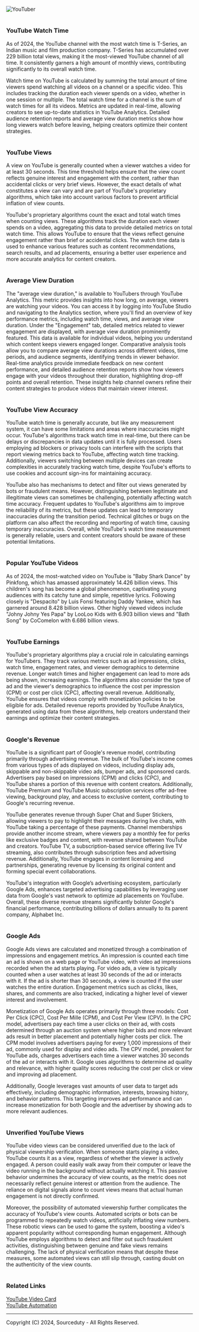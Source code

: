 ![YouTuber](https://github.com/sourceduty/YouTube/assets/123030236/97cc650a-7cff-4092-aeb3-31e9916de4b5)

#
### YouTube Watch Time

As of 2024, the YouTube channel with the most watch time is T-Series, an Indian music and film production company. T-Series has accumulated over 229 billion total views, making it the most-viewed YouTube channel of all time. It consistently garners a high amount of monthly views, contributing significantly to its overall watch time.

Watch time on YouTube is calculated by summing the total amount of time viewers spend watching all videos on a channel or a specific video. This includes tracking the duration each viewer spends on a video, whether in one session or multiple. The total watch time for a channel is the sum of watch times for all its videos. Metrics are updated in real-time, allowing creators to see up-to-date statistics in YouTube Analytics. Detailed audience retention reports and average view duration metrics show how long viewers watch before leaving, helping creators optimize their content strategies​.

#
### YouTube Views

A view on YouTube is generally counted when a viewer watches a video for at least 30 seconds. This time threshold helps ensure that the view count reflects genuine interest and engagement with the content, rather than accidental clicks or very brief views. However, the exact details of what constitutes a view can vary and are part of YouTube's proprietary algorithms, which take into account various factors to prevent artificial inflation of view counts.

YouTube's proprietary algorithms count the exact and total watch times when counting views. These algorithms track the duration each viewer spends on a video, aggregating this data to provide detailed metrics on total watch time. This allows YouTube to ensure that the views reflect genuine engagement rather than brief or accidental clicks. The watch time data is used to enhance various features such as content recommendations, search results, and ad placements, ensuring a better user experience and more accurate analytics for content creators​.

#
### Average View Duration

The "average view duration," is available to YouTubers through YouTube Analytics. This metric provides insights into how long, on average, viewers are watching your videos. You can access it by logging into YouTube Studio and navigating to the Analytics section, where you'll find an overview of key performance metrics, including watch time, views, and average view duration. Under the "Engagement" tab, detailed metrics related to viewer engagement are displayed, with average view duration prominently featured. This data is available for individual videos, helping you understand which content keeps viewers engaged longer. Comparative analysis tools allow you to compare average view durations across different videos, time periods, and audience segments, identifying trends in viewer behavior. Real-time analytics provide immediate feedback on new content performance, and detailed audience retention reports show how viewers engage with your videos throughout their duration, highlighting drop-off points and overall retention. These insights help channel owners refine their content strategies to produce videos that maintain viewer interest.

#
### YouTube View Accuracy

YouTube watch time is generally accurate, but like any measurement system, it can have some limitations and areas where inaccuracies might occur. YouTube's algorithms track watch time in real-time, but there can be delays or discrepancies in data updates until it is fully processed. Users employing ad blockers or privacy tools can interfere with the scripts that report viewing metrics back to YouTube, affecting watch time tracking. Additionally, viewers switching between multiple devices can create complexities in accurately tracking watch time, despite YouTube's efforts to use cookies and account sign-ins for maintaining accuracy.

YouTube also has mechanisms to detect and filter out views generated by bots or fraudulent means. However, distinguishing between legitimate and illegitimate views can sometimes be challenging, potentially affecting watch time accuracy. Frequent updates to YouTube's algorithms aim to improve the reliability of its metrics, but these updates can lead to temporary inaccuracies during the transition period. Technical glitches or bugs on the platform can also affect the recording and reporting of watch time, causing temporary inaccuracies. Overall, while YouTube's watch time measurement is generally reliable, users and content creators should be aware of these potential limitations.

#
### Popular YouTube Videos

As of 2024, the most-watched video on YouTube is "Baby Shark Dance" by Pinkfong, which has amassed approximately 14.426 billion views. This children's song has become a global phenomenon, captivating young audiences with its catchy tune and simple, repetitive lyrics. Following closely is "Despacito" by Luis Fonsi featuring Daddy Yankee, which has garnered around 8.428 billion views. Other highly viewed videos include "Johny Johny Yes Papa" by LooLoo Kids with 6.903 billion views and "Bath Song" by CoComelon with 6.686 billion views.

#
### YouTube Earnings

YouTube's proprietary algorithms play a crucial role in calculating earnings for YouTubers. They track various metrics such as ad impressions, clicks, watch time, engagement rates, and viewer demographics to determine revenue. Longer watch times and higher engagement can lead to more ads being shown, increasing earnings. The algorithms also consider the type of ad and the viewer's demographics to influence the cost per impression (CPM) or cost per click (CPC), affecting overall revenue. Additionally, YouTube ensures that videos comply with monetization policies to be eligible for ads. Detailed revenue reports provided by YouTube Analytics, generated using data from these algorithms, help creators understand their earnings and optimize their content strategies.

#
### Google's Revenue

YouTube is a significant part of Google's revenue model, contributing primarily through advertising revenue. The bulk of YouTube's income comes from various types of ads displayed on videos, including display ads, skippable and non-skippable video ads, bumper ads, and sponsored cards. Advertisers pay based on impressions (CPM) and clicks (CPC), and YouTube shares a portion of this revenue with content creators. Additionally, YouTube Premium and YouTube Music subscription services offer ad-free viewing, background play, and access to exclusive content, contributing to Google's recurring revenue​.

YouTube generates revenue through Super Chat and Super Stickers, allowing viewers to pay to highlight their messages during live chats, with YouTube taking a percentage of these payments. Channel memberships provide another income stream, where viewers pay a monthly fee for perks like exclusive badges and content, with revenue shared between YouTube and creators. YouTube TV, a subscription-based service offering live TV streaming, also contributes through subscription fees and advertising revenue. Additionally, YouTube engages in content licensing and partnerships, generating revenue by licensing its original content and forming special event collaborations.

YouTube's integration with Google’s advertising ecosystem, particularly Google Ads, enhances targeted advertising capabilities by leveraging user data from Google's vast network to optimize ad placements on YouTube. Overall, these diverse revenue streams significantly bolster Google's financial performance, contributing billions of dollars annually to its parent company, Alphabet Inc.​

#
### Google Ads

Google Ads views are calculated and monetized through a combination of impressions and engagement metrics. An impression is counted each time an ad is shown on a web page or YouTube video, with video ad impressions recorded when the ad starts playing. For video ads, a view is typically counted when a user watches at least 30 seconds of the ad or interacts with it. If the ad is shorter than 30 seconds, a view is counted if the user watches the entire duration. Engagement metrics such as clicks, likes, shares, and comments are also tracked, indicating a higher level of viewer interest and involvement.

Monetization of Google Ads operates primarily through three models: Cost Per Click (CPC), Cost Per Mille (CPM), and Cost Per View (CPV). In the CPC model, advertisers pay each time a user clicks on their ad, with costs determined through an auction system where higher bids and more relevant ads result in better placement and potentially higher costs per click. The CPM model involves advertisers paying for every 1,000 impressions of their ad, commonly used for display and video ads. The CPV model, prevalent for YouTube ads, charges advertisers each time a viewer watches 30 seconds of the ad or interacts with it. Google uses algorithms to determine ad quality and relevance, with higher quality scores reducing the cost per click or view and improving ad placement.

Additionally, Google leverages vast amounts of user data to target ads effectively, including demographic information, interests, browsing history, and behavior patterns. This targeting improves ad performance and can increase monetization for both Google and the advertiser by showing ads to more relevant audiences.

#
### Unverified YouTube Views

YouTube video views can be considered unverified due to the lack of physical viewership verification. When someone starts playing a video, YouTube counts it as a view, regardless of whether the viewer is actively engaged. A person could easily walk away from their computer or leave the video running in the background without actually watching it. This passive behavior undermines the accuracy of view counts, as the metric does not necessarily reflect genuine interest or attention from the audience. The reliance on digital signals alone to count views means that actual human engagement is not directly confirmed​.

Moreover, the possibility of automated viewership further complicates the accuracy of YouTube's view counts. Automated scripts or bots can be programmed to repeatedly watch videos, artificially inflating view numbers. These robotic views can be used to game the system, boosting a video's apparent popularity without corresponding human engagement. Although YouTube employs algorithms to detect and filter out such fraudulent activities, distinguishing between genuine and fake views remains challenging. The lack of physical verification means that despite these measures, some automated views can still slip through, casting doubt on the authenticity of the view counts​.

#
### Related Links

[YouTube Video Card](https://github.com/sourceduty/YouTube_Video_Card)
<br>
[YouTube Automation](https://github.com/sourceduty/YouTube_Automation)

***
Copyright (C) 2024, Sourceduty - All Rights Reserved.
